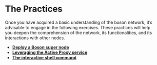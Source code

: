 # The Practices

Once you have acquired a basic understanding of the boson network, it’s advisable to engage in the following exercises. These practices will help you deepen the comprehension of the network, its functionalities, and its interactions with other nodes.

* [**Deploy a Boson super node**](broken-reference)
* [**Leveraging the Active Proxy service**](broken-reference)
* [**The interactive shell command**](broken-reference)

